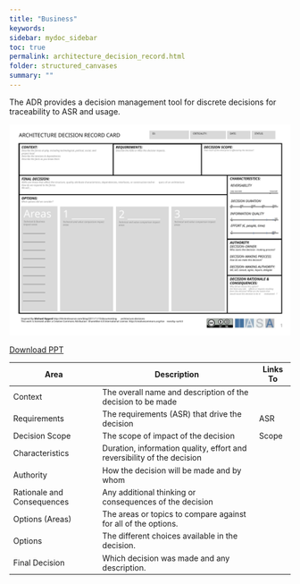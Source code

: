 ```yaml
---
title: "Business"
keywords: 
sidebar: mydoc_sidebar
toc: true
permalink: architecture_decision_record.html
folder: structured_canvases
summary: ""
---
```


The ADR provides a decision management tool for discrete decisions for traceability to ASR and usage.

![image001](media/architecture_decision_record001.svg)

[Download PPT](media/ppt/architecture_decision_record.ppt)


| Area | Description | Links To |
| --- | --- | --- |
| Context | The overall name and description of the decision to be made |   |
| Requirements | The requirements (ASR) that drive the decision | ASR |
| Decision Scope | The scope of impact of the decision | Scope |
| Characteristics | Duration, information quality, effort and reversibility of the decision |   |
| Authority | How the decision will be made and by whom |   |
| Rationale and Consequences | Any additional thinking or consequences of the decision |   |
| Options (Areas) | The areas or topics to compare against for all of the options. |   |
| Options | The different choices available in the decision. |   |
| Final Decision | Which decision was made and any description. |   |